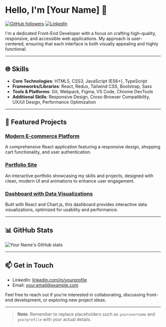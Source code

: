 # Hello, I'm [Your Name] 👋

[![GitHub followers](https://img.shields.io/github/followers/yourusername?label=Follow&style=social)](https://github.com/yourusername)
[![LinkedIn](https://img.shields.io/badge/LinkedIn-blue?logo=linkedin&logoColor=white)](https://www.linkedin.com/in/yourprofile/)

I'm a dedicated Front-End Developer with a focus on crafting high-quality, responsive, and accessible web applications. My approach is user-centered, ensuring that each interface is both visually appealing and highly functional.

---

## 🌐 Skills

- **Core Technologies**: HTML5, CSS3, JavaScript (ES6+), TypeScript
- **Frameworks/Libraries**: React, Redux, Tailwind CSS, Bootstrap, Sass
- **Tools & Platforms**: Git, Webpack, Figma, VS Code, Chrome DevTools
- **Additional Skills**: Responsive Design, Cross-Browser Compatibility, UX/UI Design, Performance Optimization

---

## 📁 Featured Projects

### [Modern E-commerce Platform](https://github.com/yourusername/E-commerce)
A comprehensive React application featuring a responsive design, shopping cart functionality, and user authentication.

### [Portfolio Site](https://github.com/yourusername/Portfolio)
An interactive portfolio showcasing my skills and projects, designed with clean, modern UI and animations to enhance user engagement.

### [Dashboard with Data Visualizations](https://github.com/yourusername/Dashboard)
Built with React and Chart.js, this dashboard provides interactive data visualizations, optimized for usability and performance.

---

## 📊 GitHub Stats

![Your Name's GitHub stats](https://github-readme-stats.vercel.app/api?username=yourusername&show_icons=true&theme=default)

---

## 📫 Get in Touch

- LinkedIn: [linkedin.com/in/yourprofile](https://www.linkedin.com/in/yourprofile/)
- Email: [your.email@example.com](mailto:your.email@example.com)

Feel free to reach out if you're interested in collaborating, discussing front-end development, or exploring new project ideas.

---

> **Note**: Remember to replace placeholders such as `yourusername` and `yourprofile` with your actual details.
